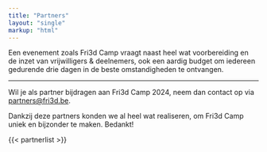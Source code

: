 ```yaml
---
title: "Partners"
layout: "single"
markup: "html"
---
```

<div class="block--centered">
<p>Een evenement zoals Fri3d Camp vraagt naast heel wat voorbereiding en de inzet van vrijwilligers & deelnemers, ook een aardig budget om iedereen gedurende drie dagen in de beste omstandigheden te ontvangen. </p>
</div>
<hr class="gridrule" />
<div class="block--callout">
	<div class="decoblock decoblock--dots decoblock--l"></div>
	<p>Wil je als partner bijdragen aan Fri3d Camp 2024, neem dan contact op via <a href="mailto:partners@fri3d.be">partners@fri3d.be</a>.</p>
	<div class="decoblock decoblock--xu decoblock--br"></div>
</div>
<div class="block--centered">
<p>Dankzij deze partners konden we al heel wat realiseren, om Fri3d Camp uniek en bijzonder te maken. Bedankt!</p>
</div>
{{< partnerlist >}}
